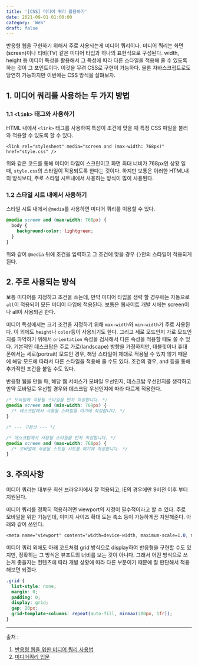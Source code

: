 ```yaml
---
title: '[CSS] 미디어 쿼리 활용하기'
date: 2021-09-01 01:00:00
category: 'Web'
draft: false
---
```


반응형 웹을 구현하기 위해서 주로 사용되는게 미디어 쿼리이다. 미디어 쿼리는 화면(screen)이나 티비(TV) 같은 미디어 타입과 하나의 표현식으로 구성된다. width, height 등 미디어 특성을 활용해서 그 특성에 따라 다른 스타일을 적용해 줄 수 있도록 하는 것이 그 포인트이다. 이것을 무려 CSS로 구현이 가능하다. 물론 자바스크립트로도 당연히 가능하지만 이번에는 CSS 방식을 살펴보자.

## 1. 미디어 쿼리를 사용하는 두 가지 방법

### 1.1 `<link>` 태그와 사용하기

HTML 내에서 `<link>` 태그를 사용하여 특성이 조건에 맞을 때 특정 CSS 파일을 불러와 적용할 수 있도록 할 수 있다.

`<link rel="stylesheet" media="screen and (max-width: 768px)" href="style.css" />`

위와 같은 코드를 통해 미디어 타입이 스크린이고 화면 최대 너비가 768px인 상황 일 때, `style.css`의 스타일이 적용되도록 한다는 것이다. 하지만 보통은 이러한 HTML내의 방식보다, 주로 스타일 시트내에서 사용하는 방식이 많이 사용된다.

### 1.2 스타일 시트 내에서 사용하기

스타일 시트 내에서 `@media`를 사용하면 미디어 쿼리를 이용할 수 있다.

```css
@media screen and (max-width: 768px) {
  body {
    background-color: lightgreen;
  }
}
```

위와 같이 `@media` 뒤에 조건을 입력하고 그 조건에 맞을 경우 `{}`안의 스타일이 적용되게 된다.

## 2. 주로 사용되는 방식

보통 미디어를 지정하고 조건을 쓰는데, 만약 미디어 타입을 생략 할 경우에는 자동으로 `all`이 적용되어 모든 미디어 타입에 적용된다. 보통은 웹사이트 개발 시에는 screen이나 all이 사용되곤 한다.

미디어 특성에서는 크기 조건을 지정하기 위해 `max-width`와 `min-width`가 주로 사용된다. 이 외에도 `height`나 `color`등이 사용되기도 한다. 그리고 세로 모드인지 가로 모드인지를 파악하기 위해서 `orientation` 속성을 검사해서 다른 속성을 적용할 때도 쓸 수 있다. 기본적인 데스크탑은 주로 가로(landscape) 방향을 가정하지만, 태블릿이나 휴대폰에서는 세로(portrait) 모드인 경우, 해당 스타일이 제대로 적용될 수 있지 않기 때문에 해당 모드에 따라서 다른 스타일을 적용해 줄 수도 있다. 조건의 경우, and 등을 통해 추가적인 조건을 붙일 수도 있다.

반응형 웹을 만들 때, 해당 웹 서비스가 모바일 우선인지, 데스크탑 우선인지를 생각하고 만약 모바일로 우선할 경우와 데스크탑 우선인지에 따라 다르게 적용한다.

```css
/* 모바일에 적용될 스타일을 먼저 작성합니다. */
@media screen and (min-width: 769px) {
  /* 데스크탑에서 사용될 스타일을 여기에 작성합니다. */
}

/* --- 구분선 --- */

/* 데스크탑에서 사용될 스타일을 먼저 작성합니다. */
@media screen and (max-width: 768px) {
  /* 모바일에 사용될 스트일 시트를 여기에 작성합니다. */
}
```

## 3. 주의사항

미디어 쿼리는 대부분 최신 브라우저에서 잘 적용되고, IE의 경우에만 9버전 이후 부터 지원된다.

미디어 쿼리를 정확히 적용하려면 viewport의 지정이 필수적이라고 할 수 있다. 주로 모바일을 위한 기능인데, 이미지 사이즈 확대 도는 축소 등이 가능하게끔 지원해준다. 아래와 같이 쓰인다.

```css
<meta name="viewport" content="width=device-width, maximum-scale=1.0, minimum-scale=1, user-scalable=yes,initial-scale=1.0" />
```

미디어 쿼리 외에도 아래 코드처럼 grid 방식으로 display하여 반응형을 구현할 수도 있지만, 정확히는 그 방식은 뷰포트의 너비를 보는 것이 아니다. 그래서 어떤 방식으로 쓰는게 좋을지는 컨텐츠에 따라 개발 상황에 따라 다른 부분이기 때문에 잘 판단해서 적용해보면 되겠다.

```css
.grid {
  list-style: none;
  margin: 0;
  padding: 0;
  display: grid;
  gap: 20px;
  grid-template-columns: repeat(auto-fill, minmax(200px, 1fr));
}
```

---

출처 :

1. [반응형 웹을 위한 미디어 쿼리 사용법](https://offbyone.tistory.com/121)
2. [미디어쿼리 입문](https://developer.mozilla.org/ko/docs/Learn/CSS/CSS_layout/Media_queries)
